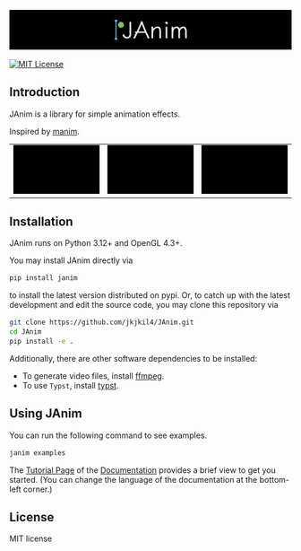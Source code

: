 ![logo](logo.png)

[![MIT License](https://img.shields.io/badge/license-MIT-blue.svg?style=flat)](http://choosealicense.com/licenses/mit/)


## Introduction
JAnim is a library for simple animation effects.

Inspired by [manim](https://github.com/3b1b/manim).

<table>
  <tr>
    <td>
      <img src="./assets/WriteExample.gif"/>
    </td>
    <td>
      <img src="./assets/TextExample.gif"/>
    </td>
    <td>
      <img src="./assets/NumberPlaneExample.gif"/>
    </td>
  </tr>
</table>

## Installation
JAnim runs on Python 3.12+ and OpenGL 4.3+.

You may install JAnim directly via
```sh
pip install janim
```
to install the latest version distributed on pypi. Or, to catch up with the latest development and edit the source code, you may clone this repository via
```sh
git clone https://github.com/jkjkil4/JAnim.git
cd JAnim
pip install -e .
```

Additionally, there are other software dependencies to be installed:
- To generate video files, install [ffmpeg](https://ffmpeg.org/).
- To use `Typst`, install [typst](https://github.com/typst/typst).


## Using JAnim

You can run the following command to see examples.
```sh
janim examples
```

The [Tutorial Page](https://janim.readthedocs.io/en/latest/tutorial/installation.html) of the [Documentation](https://janim.readthedocs.io/en/latest/index.html) provides a brief view to get you started. (You can change the language of the documentation at the bottom-left corner.)

## License

MIT license

